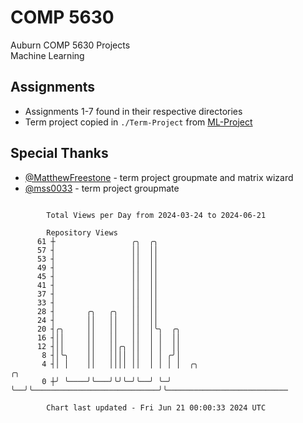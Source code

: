 # COMP 5630
Auburn COMP 5630 Projects  
Machine Learning

## Assignments
- Assignments 1-7 found in their respective directories
- Term project copied in `./Term-Project` from [ML-Project](https://github.com/wumphlett/ML-Project)

## Special Thanks
- [@MatthewFreestone](https://github.com/MatthewFreestone) - term project groupmate and matrix wizard
- [@mss0033](https://github.com/mss0033) - term project groupmate

```

        Total Views per Day from 2024-03-24 to 2024-06-21

        Repository Views
      61 ┼                 ╭╮  ╭╮
      57 ┤                 ││  ││
      53 ┤                 ││  ││
      49 ┤                 ││  ││
      45 ┤                 ││  ││
      41 ┤                 ││  ││
      37 ┤                 ││  ││
      33 ┤                 ││  ││
      28 ┤       ╭╮   ╭╮   ││  ││
      24 ┤       ││   ││   ││  ││
      20 ┤╭╮     ││   ││   ││  │╰╮  ╭╮
      16 ┤││     ││   ││   ││  │ │  ││
      12 ┤││     ││   ││╭╮ ││  │ │  ││
       8 ┤│╰╮    ││   ││││ ││  │ │ ╭╯│
       4 ┤│ │    ││   ││││ ││  │ │ │ │  ╭╮                            ╭╮
       0 ┼╯ ╰────╯╰───╯╰╯╰─╯╰──╯ ╰─╯ ╰──╯╰────────────────────────────╯╰───────────────────────────

        Chart last updated - Fri Jun 21 00:00:33 2024 UTC
        
```
